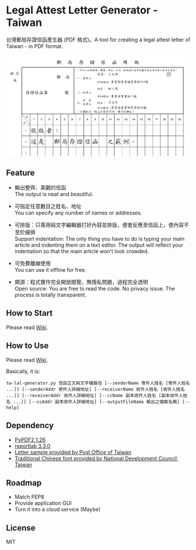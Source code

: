 # Legal Attest Letter Generator - Taiwan #
台灣郵局存證信函產生器 (PDF 格式)。A tool for creating a legal attest letter of Taiwan - in PDF format.

![](./img/sample.png)

## Feature ##
- 輸出整齊、美觀的信函  
  The output is neat and beautiful.  

- 可指定任意數目之姓名、地址  
  You can specify any number of names or addresses.  

- 可排版：只需用純文字編輯器打好內容並排版，便會反應至信函上，使內容不至於擁擠  
  Support indentation: The only thing you have to do is typing your main article and indenting them on a text editor. The output will reflect your indentation so that the main article won't look crowded.  

- 可免費離線使用  
  You can use it offline for free.

- 開源：程式實作完全開放閱覽，無隱私問題，過程完全透明  
  Open source: You are free to read the code. No privacy issue. The process is totally transparent.

## How to Start ##
Please read [Wiki](https://github.com/csterryliu/Legal-Attest-Letter-Generator-TW/wiki/事前準備).

## How to Use ##
Please read [Wiki](https://github.com/csterryliu/Legal-Attest-Letter-Generator-TW/wiki/如何使用本程式).

Basically, it is:
```
tw-lal-generator.py 信函正文純文字檔路徑 [--senderName 寄件人姓名 [寄件人姓名 ...]] [--senderAddr 寄件人詳細地址] [--receiverName 收件人姓名 [收件人姓名 ...]] [--receiverAddr 收件人詳細地址] [--ccName 副本收件人姓名 [副本收件人姓名 ...]] [--ccAddr 副本收件人詳細地址] [--outputFileName 輸出之檔案名稱] [--help]
```


## Dependency ##
- [PyPDF2 1.26](https://github.com/mstamy2/PyPDF2)  
- [reportlab 3.3.0](https://bitbucket.org/rptlab/reportlab)
- [Letter sample provided by Post Office of Taiwan](http://www.post.gov.tw/post/internet/Download/index.jsp?ID=220301)
- [Traditional Chinese font provided by National Development Council, Taiwan ](http://data.gov.tw/node/5961)

## Roadmap ##
- Match PEP8  
- Provide application GUI
- Turn it into a cloud service (Maybe)

## License ##
MIT
